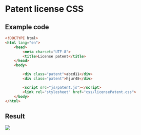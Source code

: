 # Patent license CSS

## Example code
```html
<!DOCTYPE html>
<html lang="en">
    <head>
        <meta charset="UTF-8">
        <title>License patent</title>
    </head>
    <body>

        <div class="patent">abcd11</div>
        <div class="patent">hjur48</div>

        <script src="js/patent.js"></script>
        <link rel="stylesheet" href="css/licensePatent.css">
    </body>
</html>
```

## Result
![ ](https://ibb.co/Fh8tyxP  "Demo")